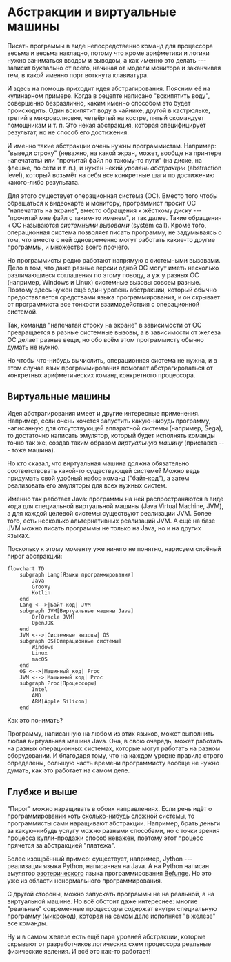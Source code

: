 # Абстракции и виртуальные машины

Писать программы в виде непосредственно команд для процессора весьма и весьма накладно, потому что
кроме арифметики и логики нужно заниматься вводом и выводом, а как именно это делать --- зависит
буквально от всего, начиная от модели монитора и заканчивая тем, в какой именно порт воткнута клавиатура.

И здесь на помощь приходит идея абстрагирования. Поясним её на кулинарном примере.
Когда в рецепте написано "вскипятить воду", совершенно безразлично, каким именно способом 
это будет происходить. Один вскипятит воду в чайнике, другой в кастрюльке,
третий в микроволновке, четвёртый на костре, пятый скомандует помощникам и т. п.
Это некая абстракция, которая специфицирует результат, но не способ его достижения.

И именно такие абстракции очень нужны программистам. Например: "выведи строку" (неважно, на какой экран, может, 
вообще на принтере напечатать) или "прочитай файл по такому-то пути" (на диске, на флешке, по сети и т. п.),
и нужен некий _уровень абстракции_ (abstraction level), который возьмёт на себя все конкретные шаги по достижению какого-либо результата.

Для этого существует операционная система (ОС). Вместо того чтобы обращаться к видеокарте и монитору, программист просит ОС "напечатать на экране",
вместо обращения к жёсткому диску --- "прочитай мне файл с таким-то именем", и так далее. Такие обращения к ОС называются 
_системными вызовами_ (system call). Кроме того, операционная система позволяет писать программу, не задумываясь о том, 
что вместе с ней одновременно могут работать какие-то другие программы, и множество всего прочего.

Но программисты редко работают напрямую с системными вызовами. Дело в том, что даже разные версии одной ОС могут иметь 
несколько различающиеся соглашения по этому поводу, а уж у разных ОС (например, Windows и Linux) системные вызовы
совсем разные. Поэтому здесь нужен ещё один уровень абстракции, который обычно предоставляется 
средствами языка программирования, и он скрывает от программиста все тонкости взаимодействия с операционной системой.

Так, команда "напечатай строку на экране" в зависимости от ОС превращается в разные системные вызовы,
а в зависимости от железа ОС делает разные вещи, но обо всём этом программисту обычно думать не нужно.

Но чтобы что-нибудь вычислить, операционная система не нужна, и в этом случае язык программирования 
помогает абстрагироваться от конкретных арифметических команд конкретного процессора.

## Виртуальные машины

Идея абстрагирования имеет и другие интересные применения. Например, если очень хочется запустить какую-нибудь
программу, написанную для отсутствующей аппаратной системы (например, Sega), то достаточно написать эмулятор, который будет
исполнять команды точно так же, создав таким образом _виртуальную машину_ (приставка --- тоже машина).

Но кто сказал, что виртуальная машина должна обязательно соответствовать какой-то существующей системе? 
Можно ведь придумать свой удобный набор команд ("байт-код"), а затем реализовать его эмуляторы для всех нужных систем.

Именно так работает Java: программы на ней распространяются в виде кода для специальной 
виртуальной машины (Java Virtual Machine, JVM), а для каждой целевой системы существуют реализации JVM.
Более того, есть несколько альтернативных реализаций JVM. А ещё на базе JVM можно писать программы не только на 
Java, но и на других языках.

Поскольку к этому моменту уже ничего не понятно, нарисуем слоёный пирог абстракций:

```mermaid
flowchart TD
    subgraph Lang[Языки программирования]
        Java
        Groovy
        Kotlin    
    end
    Lang <-->|Байт-код| JVM
    subgraph JVM[Виртуальные машины Java]
        Or[Oracle JVM]
        OpenJDK    
    end
    JVM <-->|Системные вызовы| OS
    subgraph OS[Операционные системы]
        Windows
        Linux
        macOS
    end
    OS <-->|Машинный код| Proc
    JVM <-->|Машинный код| Proc
    subgraph Proc[Процессоры]
        Intel
        AMD
        ARM[Apple Silicon]
    end
```

Как это понимать?

Программу, написанную на любом из этих языков, может выполнить любая виртуальная машина Java. Она, в свою очередь,
может работать на разных операционных системах, которые могут работать на разном оборудовании. И благодаря тому,
что на каждом уровне правила строго определены, большую часть времени программисту вообще не нужно думать, 
как это работает на самом деле.

## Глубже и выше

"Пирог" можно наращивать в обоих направлениях. Если речь идёт о программировании хоть сколько-нибудь сложной системы,
то программисты сами наращивают абстракции. Например, брать деньги за какую-нибудь услугу можно разными способами,
но с точки зрения процесса купли-продажи способ неважен, поэтому этот процесс прячется за абстракцией "платежа".

Более изощрённый пример: существует, например, Jython --- реализация языка Python, написанная на Java. 
А на Python написан эмулятор [эзотерического](https://ru.wikipedia.org/wiki/%D0%AD%D0%B7%D0%BE%D1%82%D0%B5%D1%80%D0%B8%D1%87%D0%B5%D1%81%D0%BA%D0%B8%D0%B9_%D1%8F%D0%B7%D1%8B%D0%BA_%D0%BF%D1%80%D0%BE%D0%B3%D1%80%D0%B0%D0%BC%D0%BC%D0%B8%D1%80%D0%BE%D0%B2%D0%B0%D0%BD%D0%B8%D1%8F)
языка программирования [Befunge](https://ru.wikipedia.org/wiki/Befunge).
Но это уже из области ненормального программирования.

С другой стороны, можно запускать программы не на реальной, а на виртуальной машине. Но всё обстоит даже интереснее:
многие "реальные" современные процессоры содержат внутри специальную программу ([микрокод](https://ru.wikipedia.org/wiki/Микрокод)),
которая на самом деле исполняет "в железе" все команды.

Ну и в самом железе есть ещё пара уровней абстракции, которые скрывают от разработчиков логических схем процессора реальные 
физические явления. И всё это как-то работает!